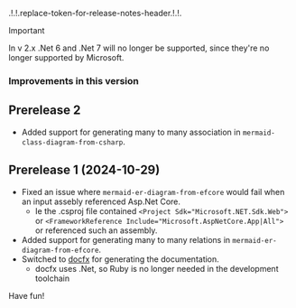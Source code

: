 .!.!.replace-token-for-release-notes-header.!.!.
> [!IMPORTANT]
> In v 2.x .Net 6 and .Net 7 will no longer be supported, since they're no longer supported by Microsoft.

### Improvements in this version
## Prerelease 2
- Added support for generating many to many association in `mermaid-class-diagram-from-csharp`.
## Prerelease 1 (2024-10-29)
- Fixed an issue where  `mermaid-er-diagram-from-efcore` would fail when an input assebly referenced Asp.Net Core. 
   - Ie the .csproj file contained `<Project Sdk="Microsoft.NET.Sdk.Web">` or `<FrameworkReference Include="Microsoft.AspNetCore.App|All">` or referenced such an assembly.
- Added support for generating many to many relations in `mermaid-er-diagram-from-efcore`.
- Switched to [docfx](https://dotnet.github.io/docfx/) for generating  the documentation. 
   - docfx uses .Net, so Ruby is no longer needed in the development toolchain

Have fun!